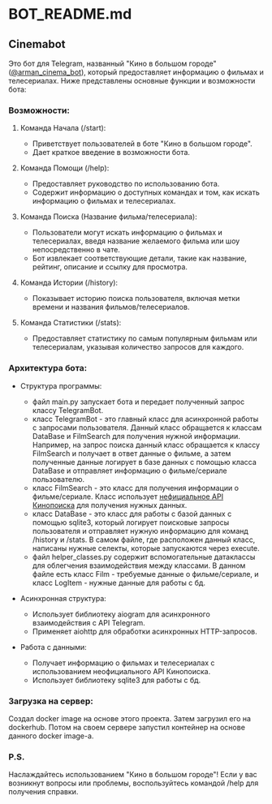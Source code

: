 # BOT_README.md

## Cinemabot

Это бот для Telegram, названный "Кино в большом городе" ([@arman_cinema_bot](https://t.me/arman_cinema_bot)), который предоставляет информацию о фильмах и телесериалах. Ниже представлены основные функции и возможности бота:

### Возможности:

1. Команда Начала (/start):
   - Приветствует пользователей в боте "Кино в большом городе".
   - Дает краткое введение в возможности бота.

2. Команда Помощи (/help):
   - Предоставляет руководство по использованию бота.
   - Содержит информацию о доступных командах и том, как искать информацию о фильмах и телесериалах.

3. Команда Поиска (Название фильма/телесериала):
   - Пользователи могут искать информацию о фильмах и телесериалах, введя название желаемого фильма или шоу непосредственно в чате.
   - Бот извлекает соответствующие детали, такие как название, рейтинг, описание и ссылку для просмотра.

4. Команда Истории (/history):
   - Показывает историю поиска пользователя, включая метки времени и названия фильмов/телесериалов.

5. Команда Статистики (/stats):
   - Предоставляет статистику по самым популярным фильмам или телесериалам, указывая количество запросов для каждого.

### Архитектура бота:

- Структура программы:
  - файл main.py запускает бота и передает полученный запрос классу TelegramBot.
  - класс TelegramBot - это главный класс для асинхронной работы с запросами пользователя. Данный класс обращается к классам DataBase и FilmSearch для получения нужной информации. Например, на запрос поиска данный класс обращается к классу FilmSearch и получает в ответ данные о фильме, а затем полученные данные логирует в базе данных с помощью класса DataBase и отправляет информацию о фильме/сериале пользователю.
  - класс FilmSearch - это класс для получения информации о фильме/сериале. Класс использует [нефициальное API Кинопоиска](https://kinopoiskapiunofficial.tech/) для получения нужных данных.
  - класс DataBase - это класс для работы с базой данных с помощью sqlite3, который логирует поисковые запросы пользователя и отправляет нужную информацию для команд /history и /stats. В самом файле, где расположен данный класс, написаны нужные селекты, которые запускаются через execute.
  - файл helper_classes.py содержит вспомогательные датаклассы для облегчения взаимодействия между классами. В данном файле есть класс Film - требуемые данные о фильме/сериале, и класс LogItem - нужные данные для работы с бд.

- Асинхронная структура:
  - Использует библиотеку aiogram для асинхронного взаимодействия с API Telegram.
  - Применяет aiohttp для обработки асинхронных HTTP-запросов.

- Работа с данными:
  - Получает информацию о фильмах и телесериалах с использованием неофициального API Кинопоиска.
  - Использует библиотеку sqlite3 для работы с бд.

### Загрузка на сервер:

Создал docker image на основе этого проекта. Затем загрузил его на dockerhub. Потом на своем сервере запустил контейнер на основе данного docker image-а.

### P.S.
Наслаждайтесь использованием "Кино в большом городе"! Если у вас возникнут вопросы или проблемы, воспользуйтесь командой /help для получения справки.